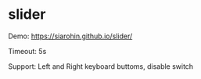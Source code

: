 # slider

Demo: https://siarohin.github.io/slider/

Timeout: 5s

Support: Left and Right keyboard buttoms, disable switch
